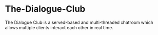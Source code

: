 # The-Dialogue-Club
The Dialogue Club is a served-based and multi-threaded chatroom which allows multiple clients interact each other in real time.
